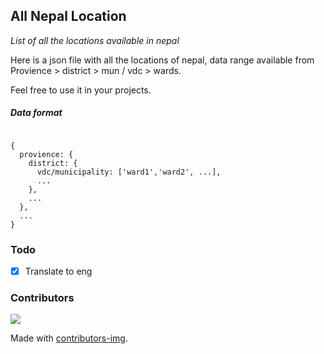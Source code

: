 ## All Nepal Location

_List of all the locations available in nepal_

Here is a json file with all the locations of nepal, data range available from Provience > district > mun / vdc > wards.

Feel free to use it in your projects.

##### Data format

```

{
  provience: {
    district: {
      vdc/municipality: ['ward1','ward2', ...],
      ...
    },
    ...
  },
  ...
}
```

### Todo

- [x] Translate to eng


### Contributors


<a href = "https://github.com/slithery0/location-np/graphs/contributors">
  <img src = "https://contrib.rocks/image?repo=slithery0/location-np"/>
</a>

Made with [contributors-img](https://contrib.rocks).
